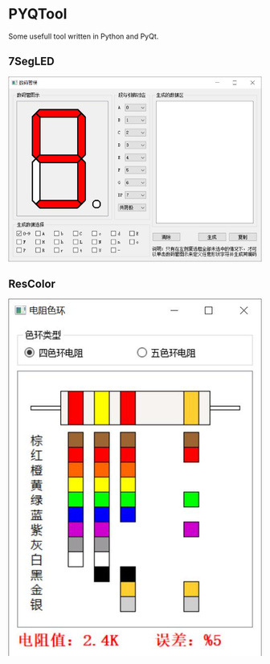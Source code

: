 # PYQTool
Some usefull tool written in Python and PyQt.

## 7SegLED

![](./7SegLED/截屏.jpg)

## ResColor

![](./ResColor/截屏.jpg)
